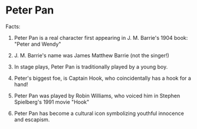 # Peter Pan

Facts:

1. Peter Pan is a real character first appearing in J. M. Barrie's 1904 book: "Peter and Wendy"

2. J. M. Barrie's name was James Matthew Barrie (not the singer!)

3. In stage plays, Peter Pan is traditionally played by a young boy.

4. Peter's biggest foe, is Captain Hook, who coincidentally has a hook for a hand!

5. Peter Pan was played by Robin Williams, who voiced him in Stephen Spielberg's 1991 movie "Hook"

6. Peter Pan has become a cultural icon symbolizing youthful innocence and escapism.